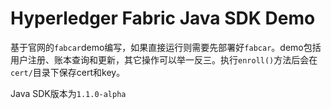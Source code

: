 # Hyperledger Fabric Java SDK Demo

基于官网的`fabcar`demo编写，如果直接运行则需要先部署好`fabcar`。demo包括用户注册、账本查询和更新，其它操作可以举一反三。执行`enroll()`方法后会在`cert/`目录下保存cert和key。



Java SDK版本为`1.1.0-alpha`